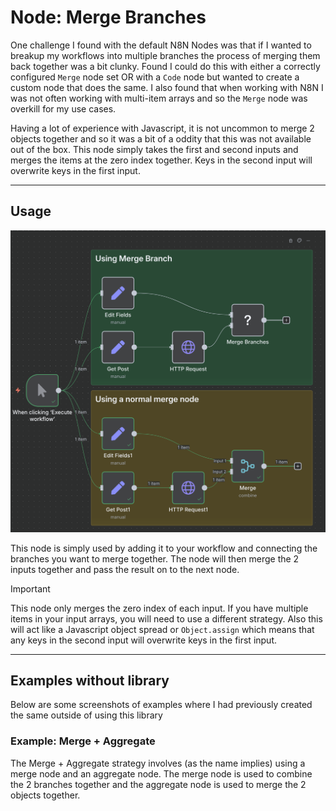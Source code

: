 # Node: Merge Branches 

One challenge I found with the default N8N Nodes was that if I wanted to breakup my workflows into multiple branches the process of merging them back together was a bit clunky.  Found I could do this with either a correctly configured `Merge` node set OR with a `Code` node but wanted to create a custom node that does the same.  I also found that when working with N8N I was not often working with multi-item arrays and so the `Merge` node was overkill for my use cases.

Having a lot of experience with Javascript, it is not uncommon to merge 2 objects together and so it was a bit of a oddity that this was not available out of the box. This node simply takes the first and second inputs and merges the items at the zero index together.  Keys in the second input will overwrite keys in the first input.

---

## Usage

![merge example](/docs/images//merge-example.png)

This node is simply used by adding it to your workflow and connecting the branches you want to merge together.  The node will then merge the 2 inputs together and pass the result on to the next node.

> [!important] 
> This node only merges the zero index of each input.  If you have multiple items in your input arrays, you will need to use a different strategy.  Also this will act like a Javascript object spread or `Object.assign` which means that any keys in the second input will overwrite keys in the first input.

---

## Examples without library

Below are some screenshots of examples where I had previously created the same outside of using this library

### Example: Merge + Aggregate

The Merge + Aggregate strategy involves (as the name implies) using a merge node and an aggregate node.  The merge node is used to combine the 2 branches together and the aggregate node is used to merge the 2 objects together.

